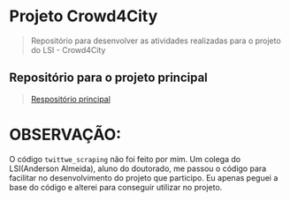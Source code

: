 # Projeto Crowd4City
> Repositório para desenvolver as atividades realizadas para o projeto do LSI - Crowd4City

## Repositório para o projeto principal
> [Respositório principal](https://github.com/pedrofwanderley/Crowd4CityPrototype)

# OBSERVAÇÃO:
O código `twittwe_scraping` não foi feito por mim. Um colega do LSI(Anderson Almeida), 
aluno do doutorado, me passou o código para facilitar no desenvolvimento do projeto que participo.
Eu apenas peguei a base do código e alterei para conseguir utilizar no projeto.
